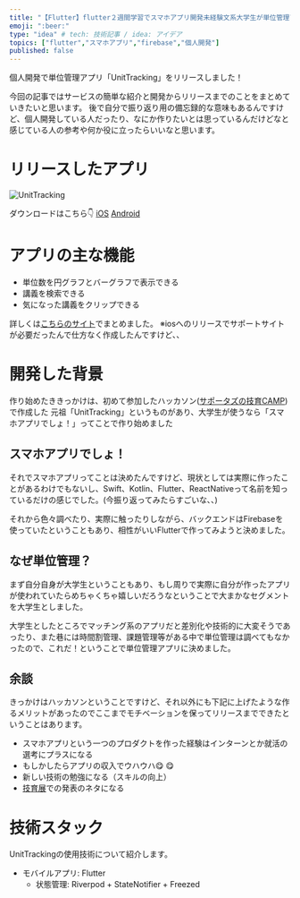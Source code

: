 ```yaml
---
title: "【Flutter】flutter２週間学習でスマホアプリ開発未経験文系大学生が単位管理アプリをリリースしてみた話"
emoji: ":beer:"
type: "idea" # tech: 技術記事 / idea: アイデア
topics: ["flutter","スマホアプリ","firebase","個人開発"]
published: false
---
```


個人開発で単位管理アプリ「UnitTracking」をリリースしました！

今回の記事ではサービスの簡単な紹介と開発からリリースまでのことをまとめていきたいと思います。
後で自分で振り返り用の備忘録的な意味もあるんですけど、個人開発している人だったり、なにか作りたいとは思っているんだけどなと感じている人の参考や何か役に立ったらいいなと思います。

# リリースしたアプリ
![UnitTracking](https://storage.googleapis.com/zenn-user-upload/fa5324b08a93fb3eae1ba2af.png)

ダウンロードはこちら:point_down:
[iOS]()
[Android](https://play.google.com/store/apps/details?id=net.unit_tracking.unit_tracking)


# アプリの主な機能
- 単位数を円グラフとバーグラフで表示できる
- 講義を検索できる
- 気になった講義をクリップできる

詳しくは[こちらのサイト](https://flash-dry-d44.notion.site/UnitTracking-c651599c1778403f84322af8ff24e734)でまとめました。
※iosへのリリースでサポートサイトが必要だったんで仕方なく作成したんですけど、、


# 開発した背景
作り始めたききっかけは、初めて参加したハッカソン([サポータズの技育CAMP](https://talent.supporterz.jp/geekcamp/2021/))で作成した
元祖「UnitTracking」というものがあり、大学生が使うなら「スマホアプリでしょ！」ってことで作り始めました

## スマホアプリでしょ！
それでスマホアプリってことは決めたんですけど、現状としては実際に作ったことがあるわけでもないし、Swift、Kotlin、Flutter、ReactNativeって名前を知っているだけの感じでした。(今振り返ってみたらすごいな、、)

それから色々調べたり、実際に触ったりしながら、バックエンドはFirebaseを使っていたということもあり、相性がいいFlutterで作ってみようと決めました。

## なぜ単位管理？
まず自分自身が大学生ということもあり、もし周りで実際に自分が作ったアプリが使われていたらめちゃくちゃ嬉しいだろうなということで大まかなセグメントを大学生としました。

大学生としたところでマッチング系のアプリだと差別化や技術的に大変そうであったり、また巷には時間割管理、課題管理等がある中で単位管理は調べてもなかったので、これだ！ということで単位管理アプリに決めました。

## 余談
きっかけはハッカソンということですけど、それ以外にも下記に上げたような作るメリットがあったのでここまでモチベーションを保ってリリースまでできたということはあります。

- スマホアプリという一つのプロダクトを作った経験はインターンとか就活の選考にプラスになる
- もしかしたらアプリの収入でウハウハ😋 :yum:
- 新しい技術の勉強になる（スキルの向上）
- [技育展](https://talent.supporterz.jp/geekten/2021/)での発表のネタになる 


# 技術スタック

UnitTrackingの使用技術について紹介します。

- モバイルアプリ: Flutter
  - 状態管理: Riverpod + StateNotifier + Freezed